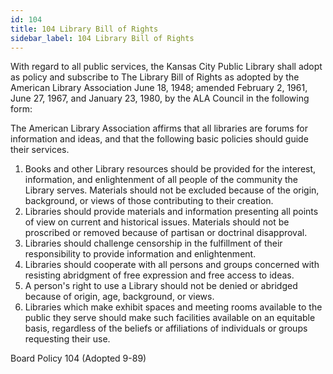 ```yaml
---
id: 104
title: 104 Library Bill of Rights
sidebar_label: 104 Library Bill of Rights
---
```


With regard to all public services, the Kansas City Public Library shall adopt as policy and subscribe to The Library Bill of Rights as adopted by the American Library Association June 18, 1948; amended February 2, 1961, June 27, 1967, and January 23, 1980, by the ALA Council in the following form:

The American Library Association affirms that all libraries are forums for information and ideas, and that the following basic policies should guide their services.

1. Books and other Library resources should be provided for the interest, information, and enlightenment of all people of the community the Library serves. Materials should not be excluded because of the origin, background, or views of those contributing to their creation.
2. Libraries should provide materials and information presenting all points of view on current and historical issues. Materials should not be proscribed or removed because of partisan or doctrinal disapproval.
3. Libraries should challenge censorship in the fulfillment of their responsibility to provide information and enlightenment.
4. Libraries should cooperate with all persons and groups concerned with resisting abridgment of free expression and free access to ideas.
5. A person's right to use a Library should not be denied or abridged because of origin, age, background, or views.
6. Libraries which make exhibit spaces and meeting rooms available to the public they serve should make such facilities available on an equitable basis, regardless of the beliefs or affiliations of individuals or groups requesting their use.

Board Policy 104 (Adopted 9-89)
